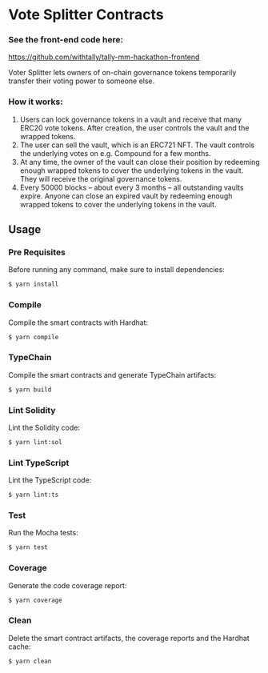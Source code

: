 # Vote Splitter Contracts

### See the front-end code here:

https://github.com/withtally/tally-mm-hackathon-frontend

Voter Splitter lets owners of on-chain governance tokens temporarily transfer their voting power to someone else.

### How it works:

1. Users can lock governance tokens in a vault and receive that many ERC20 vote tokens. After creation, the user controls the vault and the wrapped tokens.
2. The user can sell the vault, which is an ERC721 NFT. The vault controls the underlying votes on e.g. Compound for a few months.
3. At any time, the owner of the vault can close their position by redeeming enough wrapped tokens to cover the underlying tokens in the vault. They will receive the original governance tokens.
4. Every 50000 blocks – about every 3 months – all outstanding vaults expire. Anyone can close an expired vault by redeeming enough wrapped tokens to cover the underlying tokens in the vault.

## Usage

### Pre Requisites

Before running any command, make sure to install dependencies:

```sh
$ yarn install
```

### Compile

Compile the smart contracts with Hardhat:

```sh
$ yarn compile
```

### TypeChain

Compile the smart contracts and generate TypeChain artifacts:

```sh
$ yarn build
```

### Lint Solidity

Lint the Solidity code:

```sh
$ yarn lint:sol
```

### Lint TypeScript

Lint the TypeScript code:

```sh
$ yarn lint:ts
```

### Test

Run the Mocha tests:

```sh
$ yarn test
```

### Coverage

Generate the code coverage report:

```sh
$ yarn coverage
```

### Clean

Delete the smart contract artifacts, the coverage reports and the Hardhat cache:

```sh
$ yarn clean
```
